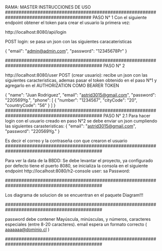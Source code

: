 RAMA: MASTER
INSTRUCCIONES DE USO
########################################################################################
PASO N° 1 
Con el siguiente endpoint obtener el token para crear el usuario la primera vez:

http://localhost:8080/api/login

POST login: se pasa un json con las siguientes caracateristicas

{
"email": "admin@admin.com",
"password": "12345678Pr"
}

############################################################################################
PASO N° 2

http://localhost:8080/user
POST (crear usuario): recibe un json con las siguientes caracteristicas, 
ademas pasar el token obtenido en el paso N°1 y agregarlo en el AUTHORIZATION COMO BEARER TOKEN 

{
"name": "Juan Rodriguez",
"email": "astrid3015@gmail.com",
"password": "220569Yg.",
"phone": [
{
"number": "1234567",
"cityCode": "20",
"countryCode": "56"
}
]
}
############################################################################################
PASO N° 2.1
Para hacer login con el usuario creado en paso N°2 se debe enviar un json cumpliendo las 
siguientes carasteristicas:
{
"email": "astrid3015@gmail.com",
"password": "220569Yg."
}

Es decir el correo y la contraseña con que crearon el usuario
############################################################################################

Para ver la data de la BBDD:
Se debe levantar el proyecto, ya configurado por defecto tiene el puerto 8080, se inicializa la consola en el 
siguiente endpoint http://localhost:8080/h2-console 
user: sa
Password: 

############################################################################################

Los diagrama de solucion de se encuentran en el paquete Diagram!!!

############################################################################################


password debe contener Mayúscula,  minúsculas, y números, caracteres especiales (entre 8-20 caracteres).
email espera un formato correcto ( aaaaaaa@dominio.cl )

############################################################################################
